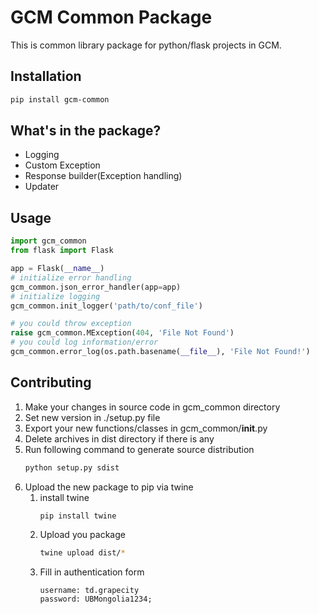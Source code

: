 # GCM Common Package

This is common library package for python/flask projects in GCM.

## Installation

```bash
pip install gcm-common
```

## What's in the package?

* Logging
* Custom Exception
* Response builder(Exception handling)
* Updater

## Usage

```python
import gcm_common
from flask import Flask

app = Flask(__name__)
# initialize error handling
gcm_common.json_error_handler(app=app)
# initialize logging
gcm_common.init_logger('path/to/conf_file')

# you could throw exception
raise gcm_common.MException(404, 'File Not Found')
# you could log information/error
gcm_common.error_log(os.path.basename(__file__), 'File Not Found!')
```

## Contributing

1. Make your changes in source code in gcm_common directory
2. Set new version in ./setup.py file
3. Export your new functions/classes in gcm_common/__init__.py
4. Delete archives in dist directory if there is any
5. Run following command to generate source distribution
    ```bash
    python setup.py sdist
    ```
6. Upload the new package to pip via twine
    1. install twine
        ```bash
        pip install twine
        ```
    2. Upload you package
       ```bash
       twine upload dist/*
       ```
    3. Fill in authentication form
        ```
       username: td.grapecity
       password: UBMongolia1234;
       ```